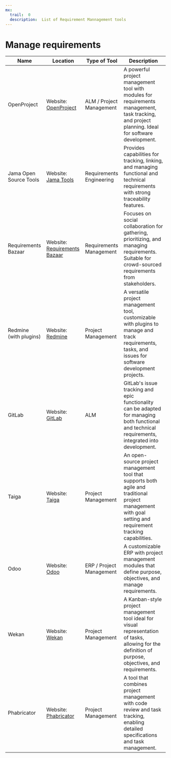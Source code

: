 ```yaml
---
mx:
  trail:  0
  description:  List of Requirement Mannagement tools
---
```



# Manage requirements


|Name|Location|Type of Tool|Description|
|-|-|-|-|
|OpenProject|Website: [OpenProject](https://www.openproject.org/)|ALM / Project Management|A powerful project management tool with modules for requirements management, task tracking, and project planning. Ideal for software development.|
|Jama Open Source Tools|Website: [Jama Tools](https://www.jamasoftware.com/platform/jama-connect/trial/)|Requirements Engineering|Provides capabilities for tracking, linking, and managing functional and technical requirements with strong traceability features.|
|Requirements Bazaar|Website: [Requirements Bazaar](https://requirements-bazaar.org/)|Requirements Management|Focuses on social collaboration for gathering, prioritizing, and managing requirements. Suitable for crowd-sourced requirements from stakeholders.|
|Redmine (with plugins)|Website: [Redmine](https://www.redmine.org/)|Project Management|A versatile project management tool, customizable with plugins to manage and track requirements, tasks, and issues for software development projects.|
|GitLab|Website: [GitLab](https://about.gitlab.com/)|ALM|GitLab's issue tracking and epic functionality can be adapted for managing both functional and technical requirements, integrated into development.|
|Taiga|Website: [Taiga](https://taiga.io/)|Project Management|An open-source project management tool that supports both agile and traditional project management with goal setting and requirement tracking capabilities.|
|Odoo|Website: [Odoo](https://www.odoo.com/)|ERP / Project Management|A customizable ERP with project management modules that define purpose, objectives, and manage requirements.|
|Wekan|Website: [Wekan](https://wekan.github.io/)|Project Management|A Kanban-style project management tool ideal for visual representation of tasks, allowing for the definition of purpose, objectives, and requirements.|
|Phabricator|Website: [Phabricator](https://www.phacility.com/phabricator/)|Project Management|A tool that combines project management with code review and task tracking, enabling detailed specifications and task management.|
